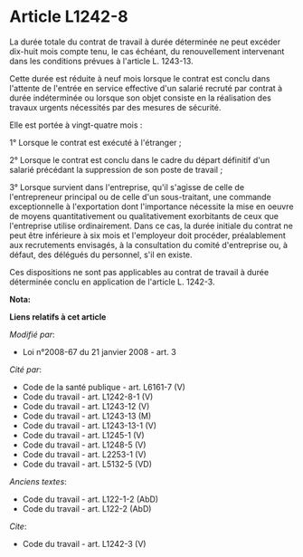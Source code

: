 # Article L1242-8

La durée totale du contrat de travail à durée déterminée ne peut excéder dix-huit mois compte tenu, le cas échéant, du
renouvellement intervenant dans les conditions prévues à l'article L. 1243-13. 

Cette durée est réduite à neuf mois lorsque le contrat est conclu dans l'attente de l'entrée en service effective d'un
salarié recruté par contrat à durée indéterminée ou lorsque son objet consiste en la réalisation des travaux urgents
nécessités par des mesures de sécurité. 

Elle est portée à vingt-quatre mois : 

1° Lorsque le contrat est exécuté à l'étranger ; 

2° Lorsque le contrat est conclu dans le cadre du départ définitif d'un salarié précédant la suppression de son poste de
travail ; 

3° Lorsque survient dans l'entreprise, qu'il s'agisse de celle de l'entrepreneur principal ou de celle d'un sous-traitant,
une commande exceptionnelle à l'exportation dont l'importance nécessite la mise en oeuvre de moyens quantitativement ou
qualitativement exorbitants de ceux que l'entreprise utilise ordinairement. Dans ce cas, la durée initiale du contrat ne peut
être inférieure à six mois et l'employeur doit procéder, préalablement aux recrutements envisagés, à la consultation du
comité d'entreprise ou, à défaut, des délégués du personnel, s'il en existe. 

Ces dispositions ne sont pas applicables au contrat de travail à durée déterminée conclu en application de l'article L.
1242-3.

**Nota:**



**Liens relatifs à cet article**

_Modifié par_:

  - Loi n°2008-67 du 21 janvier 2008 - art. 3

_Cité par_:

  - Code de la santé publique - art. L6161-7 (V)
  - Code du travail - art. L1242-8-1 (V)
  - Code du travail - art. L1243-12 (V)
  - Code du travail - art. L1243-13 (M)
  - Code du travail - art. L1243-13-1 (V)
  - Code du travail - art. L1245-1 (V)
  - Code du travail - art. L1248-5 (V)
  - Code du travail - art. L2253-1 (V)
  - Code du travail - art. L5132-5 (VD)

_Anciens textes_:

  - Code du travail - art. L122-1-2 (AbD)
  - Code du travail - art. L122-2 (AbD)

_Cite_:

  - Code du travail - art. L1242-3 (V)
